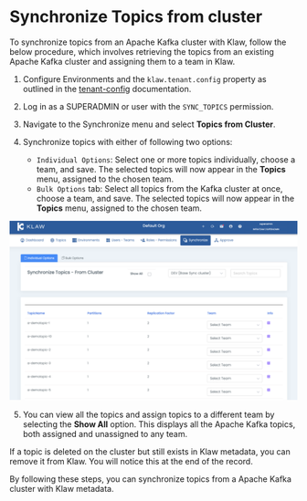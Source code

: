 # Synchronize Topics from cluster

To synchronize topics from an Apache Kafka cluster with Klaw, follow the
below procedure, which involves retrieving the topics from an existing
Apache Kafka cluster and assigning them to a team in Klaw.

1.  Configure Environments and the `klaw.tenant.config` property as
    outlined in the [tenant-config](tenant-config)
    documentation.

2.  Log in as a SUPERADMIN or user with the `SYNC_TOPICS` permission.

3.  Navigate to the Synchronize menu and select **Topics from Cluster**.

4.  Synchronize topics with either of following two options:

     -   `Individual Options`: Select one or more topics
         individually, choose a team, and save. The selected topics
         will now appear in the **Topics** menu, assigned to the chosen
         team.
     -   `Bulk Options` tab: Select all topics from the
         Kafka cluster at once, choose a team, and save. The selected
         topics will now appear in the **Topics** menu, assigned to the
         chosen team.

![image](../../../static/images/sync/SyncTopicsFromCluster.png)

5.  You can view all the topics and assign topics to a different team by
    selecting the **Show All** option. This displays all the Apache
    Kafka topics, both assigned and unassigned to any team.

If a topic is deleted on the cluster but still exists in Klaw metadata,
you can remove it from Klaw. You will notice this at the end of the
record.

By following these steps, you can synchronize topics from a Apache Kafka
cluster with Klaw metadata.
